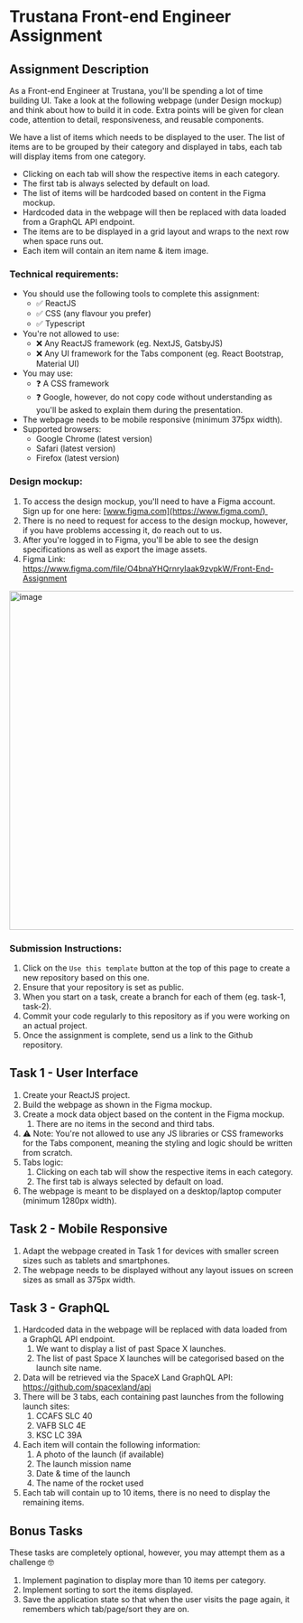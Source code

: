 Trustana Front-end Engineer Assignment
======================================

Assignment Description
----------------------

As a Front-end Engineer at Trustana, you'll be spending a lot of time building UI. Take a look at the following webpage (under Design mockup) and think about how to build it in code. Extra points will be given for clean code, attention to detail, responsiveness, and reusable components.

We have a list of items which needs to be displayed to the user. The list of items are to be grouped by their category and displayed in tabs, each tab will display items from one category.

-   Clicking on each tab will show the respective items in each category.
-   The first tab is always selected by default on load.
-   The list of items will be hardcoded based on content in the Figma mockup.
-   Hardcoded data in the webpage will then be replaced with data loaded from a GraphQL API endpoint.
-   The items are to be displayed in a grid layout and wraps to the next row when space runs out.
-   Each item will contain an item name & item image.

### Technical requirements:

-   You should use the following tools to complete this assignment:
    -   ✅ ReactJS
    -   ✅ CSS (any flavour you prefer)
    -   ✅ Typescript
-   You're not allowed to use:
    -   ❌ Any ReactJS framework (eg. NextJS, GatsbyJS)
    -   ❌ Any UI framework for the Tabs component (eg. React Bootstrap, Material UI)
-   You may use:
    -   ❓ A CSS framework
    -   ❓ Google, however, do not copy code without understanding as you'll be asked to explain them during the presentation.
-   The webpage needs to be mobile responsive (minimum 375px width).
-   Supported browsers:
    -   Google Chrome (latest version)
    -   Safari (latest version)
    -   Firefox (latest version)

### Design mockup:

1.  To access the design mockup, you'll need to have a Figma account. Sign up for one here: [www.figma.com](https://www.figma.com/) 
2.  There is no need to request for access to the design mockup, however, if you have problems accessing it, do reach out to us.
3.  After you're logged in to Figma, you'll be able to see the design specifications as well as export the image assets.
4.  Figma Link: <https://www.figma.com/file/O4bnaYHQrnryIaak9zvpkW/Front-End-Assignment>

<img width="600" alt="image" src="https://user-images.githubusercontent.com/7578460/147054394-77fbddf7-548b-403c-8446-47bcde3b0533.png">

### Submission Instructions:

1.  Click on the `Use this template` button at the top of this page to create a new repository based on this one.
2.  Ensure that your repository is set as public.
3.  When you start on a task, create a branch for each of them (eg. task-1, task-2).
4.  Commit your code regularly to this repository as if you were working on an actual project.
5.  Once the assignment is complete, send us a link to the Github repository.

Task 1 - User Interface
-----------------------

1.  Create your ReactJS project.
2.  Build the webpage as shown in the Figma mockup.
3.  Create a mock data object based on the content in the Figma mockup.
    1. There are no items in the second and third tabs.
5.  ⚠️ Note: You're not allowed to use any JS libraries or CSS frameworks for the Tabs component, meaning the styling and logic should be written from scratch.
6.  Tabs logic:
    1.  Clicking on each tab will show the respective items in each category.
    2.  The first tab is always selected by default on load.
7.  The webpage is meant to be displayed on a desktop/laptop computer (minimum 1280px width).

Task 2 - Mobile Responsive
--------------------------

1.  Adapt the webpage created in Task 1 for devices with smaller screen sizes such as tablets and smartphones.
2.  The webpage needs to be displayed without any layout issues on screen sizes as small as 375px width.

Task 3 - GraphQL
----------------

1.  Hardcoded data in the webpage will be replaced with data loaded from a GraphQL API endpoint.
    1.  We want to display a list of past Space X launches.
    2.  The list of past Space X launches will be categorised based on the launch site name.
2.  Data will be retrieved via the SpaceX Land GraphQL API: <https://github.com/spacexland/api> 
3.  There will be 3 tabs, each containing past launches from the following launch sites:
    1.  CCAFS SLC 40
    2.  VAFB SLC 4E
    3.  KSC LC 39A
4.  Each item will contain the following information:
    1.  A photo of the launch (if available)
    2.  The launch mission name
    3.  Date & time of the launch
    4.  The name of the rocket used
5.  Each tab will contain up to 10 items, there is no need to display the remaining items.

Bonus Tasks
-----------

These tasks are completely optional, however, you may attempt them as a challenge 🤓

1.  Implement pagination to display more than 10 items per category.
2.  Implement sorting to sort the items displayed.
3.  Save the application state so that when the user visits the page again, it remembers which tab/page/sort they are on.

